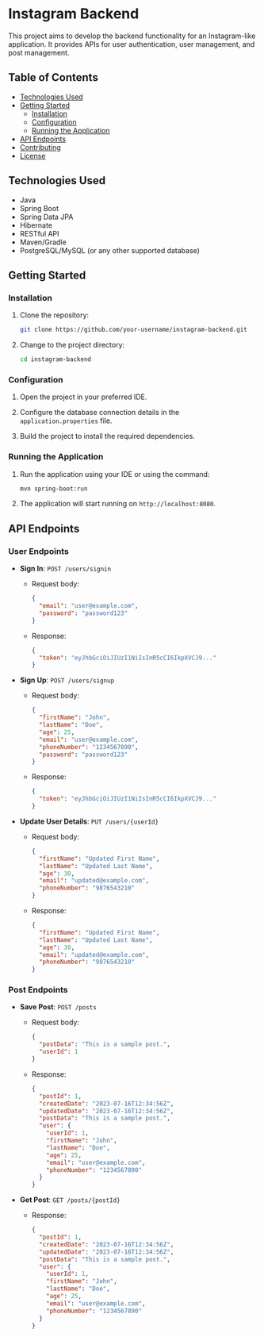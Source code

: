 

# Instagram Backend

This project aims to develop the backend functionality for an Instagram-like application. It provides APIs for user authentication, user management, and post management.

## Table of Contents

- [Technologies Used](#technologies-used)
- [Getting Started](#getting-started)
  - [Installation](#installation)
  - [Configuration](#configuration)
  - [Running the Application](#running-the-application)
- [API Endpoints](#api-endpoints)
- [Contributing](#contributing)
- [License](#license)

## Technologies Used

- Java
- Spring Boot
- Spring Data JPA
- Hibernate
- RESTful API
- Maven/Gradle
- PostgreSQL/MySQL (or any other supported database)

## Getting Started

### Installation

1. Clone the repository:

   ```bash
   git clone https://github.com/your-username/instagram-backend.git
   ```

2. Change to the project directory:

   ```bash
   cd instagram-backend
   ```

### Configuration

1. Open the project in your preferred IDE.

2. Configure the database connection details in the `application.properties` file.

3. Build the project to install the required dependencies.

### Running the Application

1. Run the application using your IDE or using the command:

   ```bash
   mvn spring-boot:run
   ```

2. The application will start running on `http://localhost:8080`.

## API Endpoints

### User Endpoints

- **Sign In**: `POST /users/signin`
  - Request body:
    ```json
    {
      "email": "user@example.com",
      "password": "password123"
    }
    ```
  - Response:
    ```json
    {
      "token": "eyJhbGciOiJIUzI1NiIsInR5cCI6IkpXVCJ9..."
    }
    ```

- **Sign Up**: `POST /users/signup`
  - Request body:
    ```json
    {
      "firstName": "John",
      "lastName": "Doe",
      "age": 25,
      "email": "user@example.com",
      "phoneNumber": "1234567890",
      "password": "password123"
    }
    ```
  - Response:
    ```json
    {
      "token": "eyJhbGciOiJIUzI1NiIsInR5cCI6IkpXVCJ9..."
    }
    ```

- **Update User Details**: `PUT /users/{userId}`
  - Request body:
    ```json
    {
      "firstName": "Updated First Name",
      "lastName": "Updated Last Name",
      "age": 30,
      "email": "updated@example.com",
      "phoneNumber": "9876543210"
    }
    ```
  - Response:
    ```json
    {
      "firstName": "Updated First Name",
      "lastName": "Updated Last Name",
      "age": 30,
      "email": "updated@example.com",
      "phoneNumber": "9876543210"
    }
    ```

### Post Endpoints

- **Save Post**: `POST /posts`
  - Request body:
    ```json
    {
      "postData": "This is a sample post.",
      "userId": 1
    }
    ```
  - Response:
    ```json
    {
      "postId": 1,
      "createdDate": "2023-07-16T12:34:56Z",
      "updatedDate": "2023-07-16T12:34:56Z",
      "postData": "This is a sample post.",
      "user": {
        "userId": 1,
        "firstName": "John",
        "lastName": "Doe",
        "age": 25,
        "email": "user@example.com",
        "phoneNumber": "1234567890"
      }
    }
    ```

- **Get Post**: `GET /posts/{postId}`
  - Response:
    ```json
    {
      "postId": 1,
      "createdDate": "2023-07-16T12:34:56Z",
      "updatedDate": "2023-07-16T12:34:56Z",
      "postData": "This is a sample post.",
      "user": {
        "userId": 1,
        "firstName": "John",
        "lastName": "Doe",
        "age": 25,
        "email": "user@example.com",
        "phoneNumber": "1234567890"
      }
    }
    ```

